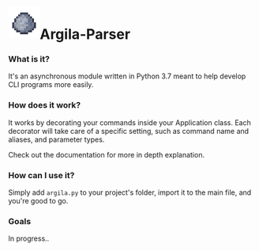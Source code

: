 <img align="left" width="64px" src="/src/images/icon.png" />

# Argila-Parser  

### What is it?  
It's an asynchronous module written in Python 3.7 meant to help develop CLI programs more easily.  

### How does it work?  
It works by decorating your commands inside your Application class. Each decorator will take care of a specific setting, such as command name and aliases, and parameter types.  

Check out the documentation for more in depth explanation.

### How can I use it?  
Simply add `argila.py` to your project's folder, import it to the main file, and you're good to go.  

### Goals  
In progress..  
